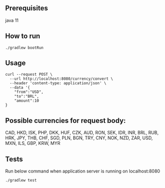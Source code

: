 ## Prerequisites
java 11
## How to run
```
./gradlew bootRun
```

## Usage

```
curl --request POST \
  --url http://localhost:8080/currency/convert \
  --header 'content-type: application/json' \
  --data '{
	"from":"USD",
	"to":"BRL",
	"amount":10
}
```

## Possible currencies for request body: 
CAD, HKD, ISK, PHP, DKK, HUF, CZK, AUD, RON, SEK, IDR, INR, BRL, RUB, HRK, JPY, THB, CHF, SGD, PLN, BGN, TRY, CNY, NOK, NZD, ZAR, USD, MXN, ILS, GBP, KRW, MYR

## Tests
Run below command when application server is running on localhost:8080
```
./gradlew test
```
